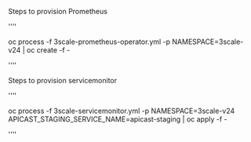 Steps to provision Prometheus

''''

oc process -f 3scale-prometheus-operator.yml -p NAMESPACE=3scale-v24 | oc create -f -

''''


Steps to provision servicemonitor

''''

oc process -f 3scale-servicemonitor.yml -p NAMESPACE=3scale-v24 APICAST_STAGING_SERVICE_NAME=apicast-staging | oc apply -f -

''''
